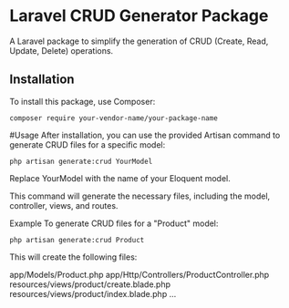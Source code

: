 # Laravel CRUD Generator Package

A Laravel package to simplify the generation of CRUD (Create, Read, Update, Delete) operations.

## Installation

To install this package, use Composer:
``` 
composer require your-vendor-name/your-package-name
```

#Usage
After installation, you can use the provided Artisan command to generate CRUD files for a specific model:


```  
php artisan generate:crud YourModel
```
Replace YourModel with the name of your Eloquent model.

This command will generate the necessary files, including the model, controller, views, and routes.

Example
To generate CRUD files for a "Product" model:

``` 
php artisan generate:crud Product 
```
This will create the following files:

app/Models/Product.php
app/Http/Controllers/ProductController.php
resources/views/product/create.blade.php
resources/views/product/index.blade.php
...